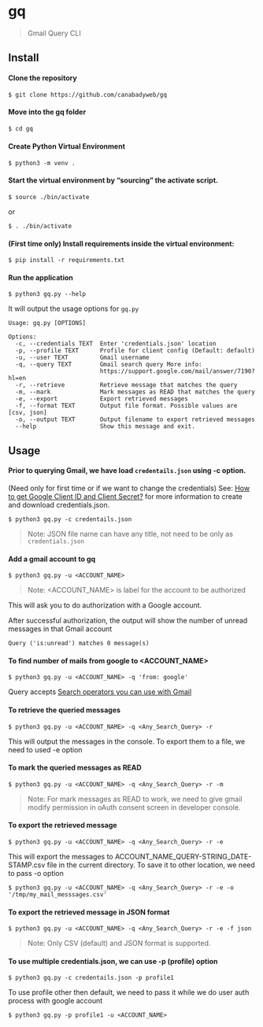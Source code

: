 # gq 

> Gmail Query CLI

## Install

#### Clone the repository
```
$ git clone https://github.com/canabadyweb/gq
```

#### Move into the gq folder
```s
$ cd gq
```

#### Create Python Virtual Environment
```
$ python3 -m venv .
```

#### Start the virtual environment by “sourcing” the activate script.
```
$ source ./bin/activate
```
or
```
$ . ./bin/activate
```

#### (First time only) Install requirements inside the virtual environment:
```
$ pip install -r requirements.txt
```

#### Run the application
```
$ python3 gq.py --help
````

It will output the usage options for ```gq.py```
```
Usage: gq.py [OPTIONS]

Options:
  -c, --credentials TEXT  Enter 'credentials.json' location
  -p, --profile TEXT      Profile for client config (Default: default)
  -u, --user TEXT         Gmail username
  -q, --query TEXT        Gmail search query More info:
                          https://support.google.com/mail/answer/7190?hl=en
  -r, --retrieve          Retrieve message that matches the query
  -m, --mark              Mark messages as READ that matches the query
  -e, --export            Export retrieved messages
  -f, --format TEXT       Output file format. Possible values are [csv, json]
  -o, --output TEXT       Output filename to export retrieved messages
  --help                  Show this message and exit.
```

## Usage

#### Prior to querying Gmail, we have load ```credentails.json``` using -c option. 
(Need only for first time or if we want to change the credentials)
See: 
[How to get Google Client ID and Client Secret?](https://www.balbooa.com/gridbox-documentation/how-to-get-google-client-id-and-client-secret) for more information to create and download credentials.json.

```
$ python3 gq.py -c credentails.json
```
> Note: JSON file name can have any title, not need to be only as `credentials.json`


#### Add a gmail account to gq
```
$ python3 gq.py -u <ACCOUNT_NAME>
```
> Note: <ACCOUNT_NAME> is label for the account to be authorized

This will ask you to do authorization with a Google account.

After successful authorization, the output will show the number of unread messages in that Gmail account
```
Query ('is:unread') matches 0 message(s)
```


#### To find number of mails from google to <ACCOUNT_NAME>
```
$ python3 gq.py -u <ACCOUNT_NAME> -q 'from: google'
```

Query accepts [Search operators you can use with Gmail](https://support.google.com/mail/answer/7190?hl=en)


#### To retrieve the queried messages
```
$ python3 gq.py -u <ACCOUNT_NAME> -q <Any_Search_Query> -r
```
This will output the messages in the console. To export them to a file, we need to used -e option


#### To mark the queried messages as READ
```
$ python3 gq.py -u <ACCOUNT_NAME> -q <Any_Search_Query> -r -m
```

> Note: For mark messages as READ to work, we need to give gmail modify  permission in oAuth consent screen in developer console.


#### To export the retrieved message
```
$ python3 gq.py -u <ACCOUNT_NAME> -q <Any_Search_Query> -r -e
```

This will export the messages to ACCOUNT_NAME_QUERY-STRING_DATE-STAMP.csv file in the current directory. To save it to other location, we need to pass -o option
```
$ python3 gq.py -u <ACCOUNT_NAME> -q <Any_Search_Query> -r -e -o '/tmp/my_mail_messsages.csv'
```


#### To export the retrieved message in JSON format
```
$ python3 gq.py -u <ACCOUNT_NAME> -q <Any_Search_Query> -r -e -f json
```
> Note: Only CSV (default) and JSON format is supported.


#### To use multiple credentials.json, we can use -p (profile) option
```
$ python3 gq.py -c credentails.json -p profile1
```

To use profile other then default, we need to pass it while we do user auth process with google account
```
$ python3 gq.py -p profile1 -u <ACCOUNT_NAME>
```
